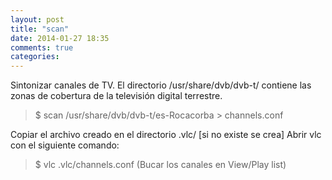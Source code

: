 ```yaml
---
layout: post
title: "scan"
date: 2014-01-27 18:35
comments: true
categories: 
---
```

Sintonizar canales de TV. El directorio /usr/share/dvb/dvb-t/ contiene las zonas de cobertura de la televisión digital terrestre.

>$ scan /usr/share/dvb/dvb-t/es-Rocacorba > channels.conf

Copiar el archivo creado en el directorio .vlc/ [si no existe se crea] Abrir vlc con el siguiente comando:

>$ vlc .vlc/channels.conf (Bucar los canales en View/Play list) 

